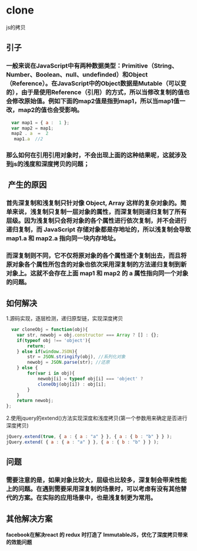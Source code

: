 # clone
js的拷贝

## 引子
### 一般来说在JavaScript中有两种数据类型：Primitive（String、Number、Boolean、null、undefinded）和Object（Reference）。在JavaScript中的Object数据是Mutable（可以变的），由于是使用Reference（引用）的方式，所以当修改复制的值也会修改原始值。例如下面的map2值是指到map1，所以当map1值一改，map2的值也会受影响。
```javascript
  var map1 = { a :  1 }; 
  var map2 = map1; 
  map2 . a  =  2
   map1.a  //2
 ```
 ### 那么如何在引用引用对象时，不会出现上面的这种结果呢，这就涉及到js的浅度和深度拷贝的问题；
 
 ##  产生的原因
 ### 首先深复制和浅复制只针对像 Object, Array 这样的复杂对象的。简单来说，浅复制只复制一层对象的属性，而深复制则递归复制了所有层级。因为浅复制只会将对象的各个属性进行依次复制，并不会进行递归复制，而 JavaScript 存储对象都是存地址的，所以浅复制会导致 map1.a 和 map2.a 指向同一块内存地址。
 ### 而深复制则不同，它不仅将原对象的各个属性逐个复制出去，而且将原对象各个属性所包含的对象也依次采用深复制的方法递归复制到新对象上。这就不会存在上面 map1 和 map2 的 a 属性指向同一个对象的问题。
 
 ## 如何解决
 1.源码实现，逐层检测，递归原型链，实现深度拷贝
```javascript
  var cloneObj = function(obj){
    var str, newobj = obj.constructor === Array ? [] : {};
    if(typeof obj !== 'object'){
        return;
    } else if(window.JSON){
        str = JSON.stringify(obj), //系列化对象
        newobj = JSON.parse(str); //还原
    } else {
        for(var i in obj){
            newobj[i] = typeof obj[i] === 'object' ? 
            cloneObj(obj[i]) : obj[i]; 
        }
    }
    return newobj;
};
```
2.使用jquery的extend()方法实现深度和浅度拷贝(第一个参数用来确定是否进行深度拷贝)
```javascript
jQuery.extend(true, { a : { a : "a" } }, { a : { b : "b" } } );
jQuery.extend( { a : { a : "a" } }, { a : { b : "b" } } );
```
## 问题
### 需要注意的是，如果对象比较大，层级也比较多，深复制会带来性能上的问题。在遇到需要采用深复制的场景时，可以考虑有没有其他替代的方案。在实际的应用场景中，也是浅复制更为常用。

## 其他解决方案
#### facebook在解决react 的 redux 时打造了 ImmutableJS，优化了深度拷贝带来的效能问题







